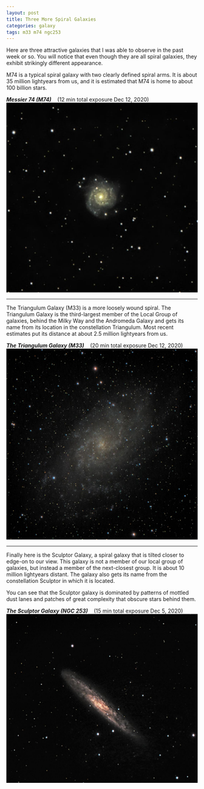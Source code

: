 ```yaml
---
layout: post
title: Three More Spiral Galaxies
categories: galaxy
tags: m33 m74 ngc253
---
```

Here are three attractive galaxies that I was able to observe in the past week or so.  You will notice that even though they are all spiral galaxies, they exhibit strikingly different appearance. 

M74 is a typical spiral galaxy with two clearly defined spiral arms.
It is about 35 million lightyears from us, and it
is estimated that M74 is home to about 100 billion stars.

_**Messier 74 (M74)**_ &nbsp;&nbsp; (12 min total exposure Dec 12, 2020)<br>
![m74 seen using Celestron RASA 8 and ZWO ASI183MC](/images/m74_2020-12-09T22_08_17_Stack_16bits_240frames_720s.jpg)

---

The Triangulum Galaxy (M33) is a more loosely wound spiral. The Triangulum Galaxy is the third-largest member of the Local Group of galaxies, behind the Milky Way and the Andromeda Galaxy and gets its name from its location in the constellation Triangulum.  Most recent estimates put its distance at about 2.5 million lightyears from us.

_**The Triangulum Galaxy (M33)**_ &nbsp;&nbsp; (20 min total exposure Dec 12, 2020)<br>
![m33 seen using Celestron RASA 8 and ZWO ASI183MC](/images/m33_2020-12-09T22_42_11_Stack_16bits_400frames_1200s_bin70pc.jpg)

---

Finally here is the Sculptor Galaxy, a spiral galaxy that is tilted closer to edge-on to our view. This galaxy is not a member of our local group of galaxies, but instead a member of the next-closest group. It is about 10 million lightyears distant.  The galaxy also gets its name from the constellation Sculptor in which it is located.

You can see that the Sculptor galaxy is dominated by patterns of mottled dust lanes and patches of great complexity that obscure stars behind them.

_**The Sculptor Galaxy (NGC 253)**_ &nbsp;&nbsp; (15 min total exposure Dec 5, 2020)<br>
![ngc253 seen using Celestron RASA 8 and ZWO ASI183MC](/images/ngc253_2020-12-05T20_38_16_Stack_16bits_300frames_900s.jpg)
